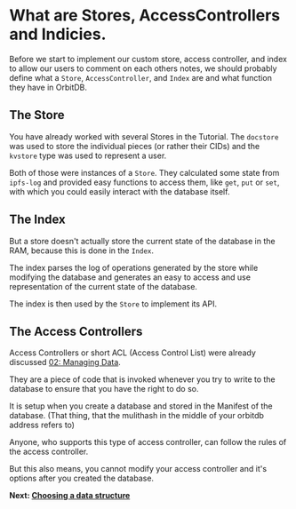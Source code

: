 # What are Stores, AccessControllers and Indicies.

Before we start to implement
our custom store, access controller, and index
to allow our users to comment on each others
notes, we should probably define what a `Store`,
`AccessController`, and `Index` are and what
function they have in OrbitDB.

## The Store
You have already worked with several
Stores in the Tutorial.
The `docstore` was used to store
the individual pieces (or rather their CIDs)
and the `kvstore` type was used to
represent a user.

Both of those were instances of a `Store`.
They calculated some state from `ipfs-log` and provided easy
functions to access them, like `get`, `put` or `set`,
with which you could easily interact with
the database itself.

## The Index
But a store doesn't actually
store the current state of the database in the RAM,
because this is done in the `Index`.

The index parses the log of operations
generated by the store while
modifying the database and generates
an easy to access and use representation
of the current state of the database.

The index is then used by the `Store`
to implement its API.

## The Access Controllers
Access Controllers or short ACL (Access Control List)
were already discussed [02: Managing Data](../01_Tutorial/02_Managing_Data).

They are a piece of code that is invoked whenever
you try to write to the database to ensure
that you have the right to do so.

It is setup when you create a database
and stored in the Manifest of the database.
(That thing, that the mulithash in the middle
of your orbitdb address refers to)

Anyone, who supports this type of access
controller, can follow the rules of the access controller.

But this also means, you cannot modify your access
controller and it's options after you created
the database.

**Next: [Choosing a data structure](02_Choosing_a_data_structure.md)**
